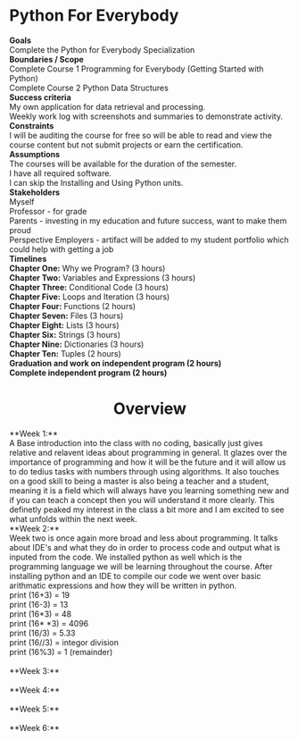 # Python For Everybody
 __**Goals**__  </br>
 Complete the Python for Everybody Specialization </br>
**Boundaries / Scope**  </br>
Complete Course 1 Programming for Everybody (Getting Started with Python)  </br>
Complete Course 2 Python Data Structures </br>
**Success criteria** </br>
My own application for data retrieval and processing. </br>
Weekly work log with screenshots and summaries to demonstrate activity. </br>
**Constraints**  </br>
I will be auditing the course for free so will be able to read and view the course content but not submit projects or earn the certification.</br>
**Assumptions**</br>
The courses will be available for the duration of the semester.</br>
I have all required software.</br>
I can skip the Installing and Using Python units.</br>
**Stakeholders**  </br>
Myself </br>
Professor - for grade </br>
Parents - investing in my education and future success, want to make them proud </br>
Perspective Employers - artifact will be added to my student portfolio which could help with getting a job </br>
**Timelines**  </br>
**Chapter One:** Why we Program? (3 hours) </br>
**Chapter Two:** Variables and Expressions (3 hours) </br>
**Chapter Three:** Conditional Code (3 hours) </br>
**Chapter Five:** Loops and Iteration (3 hours) </br>
**Chapter Four:** Functions (2 hours) </br>
**Chapter Seven:** Files (3 hours) </br>
**Chapter Eight:** Lists (3 hours) </br>
**Chapter Six:** Strings (3 hours) </br>
**Chapter Nine:** Dictionaries (3 hours) </br>
**Chapter Ten:** Tuples (2 hours) </br>
**Graduation and work on independent program (2 hours) </br>
Complete independent program (2 hours)**</br>
<h1 align="center">
                                         Overview </br>
</h1>
**Week 1:**</br>
A Base introduction into the class with no coding, basically just gives relative and relavent ideas about programming in general. It glazes over the importance of programming and how it will be the future and it will allow us to do tedius tasks with numbers through using algorithms. It also touches on a good skill to being a master is also being a teacher and a student, meaning it is a field which will always have you learning something new and if you can teach a concept then you will understand it more clearly. This definetly peaked my interest in the class a bit more and I am excited to see what unfolds within the next week.
</br>
**Week 2:** </br>
Week two is once again more broad and less about programming. It talks about IDE's and what they do in order to process code and output what is inputed from the code. We installed python as well which is the programming language we will be learning throughout the course. After installing python and an IDE to compile our code we went over basic arithmatic expressions and how they will be written in python.
</br>
print (16+3) = 19 </br>
print (16-3) = 13 </br>
print (16*3) = 48 </br>
print (16* *3) = 4096 </br>
print (16/3) = 5.33 </br>
print (16//3) = integor division </br>
print (16%3) = 1 (remainder) </br>
</br>
**Week 3:** </br>

</br>
**Week 4:** </br>

</br>
**Week 5:** </br>

</br>
**Week 6:** </br>

</br>
